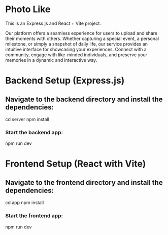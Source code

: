 # Photo Like

This is an Express.js and React + Vite project.


Our platform offers a seamless experience for users to upload and share their moments with others. Whether capturing a special event, a personal milestone, or simply a snapshot of daily life, our service provides an intuitive interface for showcasing your experiences. Connect with a community, engage with like-minded individuals, and preserve your memories in a dynamic and interactive way.


# Backend Setup (Express.js)

## Navigate to the backend directory and install the dependencies:

cd server
npm install

### Start the backend app:
npm run dev


# Frontend Setup (React with Vite)

## Navigate to the frontend directory and install the dependencies:

cd app
npm install

### Start the frontend app:
npm run dev
